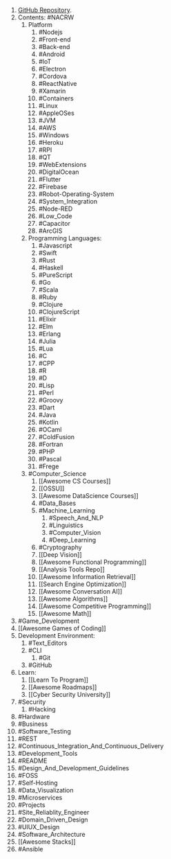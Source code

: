 1. [GitHub Repository](https://github.com/sindresorhus/awesome).
2. Contents: #NACRW 
	1. Platform
		1. #Nodejs
		2. #Front-end
		3. #Back-end 
		4. #Android
		5. #IoT
		6. #Electron
		7. #Cordova
		8. #ReactNative
		9. #Xamarin
		10. #Containers
		11. #Linux
		12. #AppleOSes
		13. #JVM
		14. #AWS
		15. #Windows
		16. #Heroku
		17. #RPI 
		18. #QT 
		19. #WebExtensions 
		20. #DigitalOcean
		21. #Flutter 
		22. #Firebase
		23. #Robot-Operating-System
		24. #System_Integration
		25. #Node-RED
		26. #Low_Code
		27. #Capacitor
		28. #ArcGIS 
	2. Programming Languages:
		1. #Javascript 
		2. #Swift 
		3. #Rust 
		4. #Haskell 
		5. #PureScript
		6. #Go 
		7. #Scala
		8. #Ruby 
		9. #Clojure
		10. #ClojureScript 
		11. #Elixir
		12. #Elm
		13. #Erlang
		14. #Julia
		15. #Lua 
		16. #C
		17. #CPP
		18. #R 
		19. #D
		20. #Lisp
		21. #Perl
		22. #Groovy
		23. #Dart
		24. #Java
		25. #Kotlin
		26. #OCaml
		27. #ColdFusion
		28. #Fortran
		29. #PHP
		30. #Pascal
		31. #Frege 
	3. #Computer_Science 
		1. [[Awesome CS Courses]]
		2. [[OSSU]]
		3. [[Awesome DataScience Courses]]
		4. #Data_Bases
		5. #Machine_Learning 
			1. #Speech_And_NLP 
			2. #Linguistics 
			3. #Computer_Vision 
			4. #Deep_Learning 
		6. #Cryptography 		
		7. [[Deep Vision]]
		8. [[Awesome Functional Programming]]
		9. [[Analysis Tools Repo]]
		10. [[Awesome Information Retrieval]]
		11. [[Search Engine Optimization]]
		12. [[Awesome Conversation AI]]
		13. [[Awesome Algorithms]]
		14. [[Awesome Competitive Programming]]
		15. [[Awesome Math]]
3. #Game_Development 
4. [[Awesome Games of Coding]]
5. Development Environment:
	1. #Text_Editors 
	2. #CLI 
		1. #Git 
	3. #GitHub 
6.  Learn:
	1. [[Learn To Program]]
	2. [[Awesome Roadmaps]]
	3. [[Cyber Security University]]
7. #Security 
	1. #Hacking 
8. #Hardware
9. #Business 
10. #Software_Testing 
11. #REST 
12. #Continuous_Integration_And_Continuous_Delivery 
13. #Development_Tools 
14. #README 
15.  #Design_And_Development_Guidelines 
16. #FOSS
17. #Self-Hosting 
18. #Data_Visualization
19. #Microservices 
20. #Projects 
21. #Site_Reliablity_Engineer 
22. #Domain_Driven_Design 
23. #UIUX_Design 
24. #Software_Architecture 
25. [[Awesome Stacks]]
26. #Ansible 
